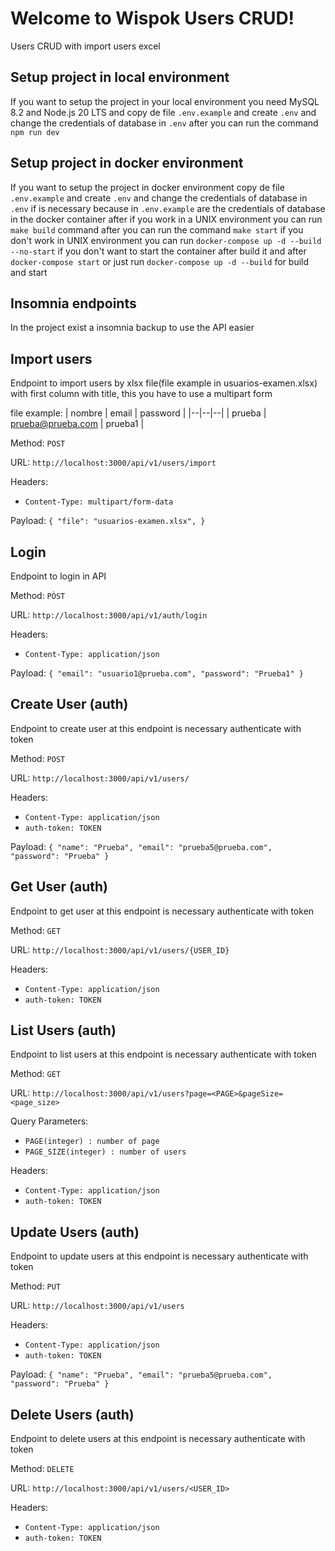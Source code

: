 # Welcome to Wispok Users CRUD!

Users CRUD with import users excel

## Setup project in local environment
If you want to setup the project in your local environment you need MySQL 8.2 and Node.js 20 LTS and copy de file `.env.example` and create `.env` and change the credentials of database in `.env` after you can run the command `npm run dev`

## Setup project in docker environment
If you want to setup the project in docker environment copy de file `.env.example` and create `.env` and change the credentials of database in `.env` if is necessary because in `.env.example` are the credentials of database in the docker container after if you work in a UNIX environment you can run `make build` command after you can run the command `make start` if you don't work in UNIX environment you can run `docker-compose up -d --build --no-start` if you don't want to start the container after build it and after `docker-compose start` or just run `docker-compose up -d --build` for build and start

## Insomnia endpoints
In the project exist a insomnia backup to use the API easier

## Import users
Endpoint to import users by xlsx file(file example in usuarios-examen.xlsx) with first column with title, this you have to use a multipart form

file example:
| nombre | email | password |
|--|--|--|
| prueba | prueba@prueba.com | prueba1 |

Method: `POST`

URL: `http://localhost:3000/api/v1/users/import`

Headers: 

 - `Content-Type: multipart/form-data`

Payload: `{
	"file": "usuarios-examen.xlsx",
}`

## Login
Endpoint to login in API

Method: `PÒST`

URL: `http://localhost:3000/api/v1/auth/login`

Headers: 

 - `Content-Type: application/json`

Payload: `{
	"email": "usuario1@prueba.com",
	"password": "Prueba1"
}`

## Create User (auth)
Endpoint to create user at this endpoint is necessary authenticate with token

Method: `POST`

URL: `http://localhost:3000/api/v1/users/`

Headers: 

 - `Content-Type: application/json`
 - `auth-token: TOKEN`

Payload: `{
	"name": "Prueba",
	"email": "prueba5@prueba.com",
	"password": "Prueba"
}`

## Get User (auth)
Endpoint to get user at this endpoint is necessary authenticate with token

Method: `GET`

URL: `http://localhost:3000/api/v1/users/{USER_ID}`

Headers: 

 - `Content-Type: application/json`
 - `auth-token: TOKEN`
 
## List Users (auth)
Endpoint to list users at this endpoint is necessary authenticate with token

Method: `GET`

URL: `http://localhost:3000/api/v1/users?page=<PAGE>&pageSize=<page_size>`

Query Parameters:

 - `PAGE(integer) : number of page`
 - `PAGE_SIZE(integer) : number of users`

Headers: 

 - `Content-Type: application/json`
 - `auth-token: TOKEN`

## Update Users (auth)
Endpoint to update users at this endpoint is necessary authenticate with token

Method: `PUT`

URL: `http://localhost:3000/api/v1/users`

Headers: 

 - `Content-Type: application/json`
 - `auth-token: TOKEN`

Payload: `{
	"name": "Prueba",
	"email": "prueba5@prueba.com",
	"password": "Prueba"
}`

## Delete Users (auth)
Endpoint to delete users at this endpoint is necessary authenticate with token

Method: `DELETE`

URL: `http://localhost:3000/api/v1/users/<USER_ID>`

Headers: 

 - `Content-Type: application/json`
 - `auth-token: TOKEN`
